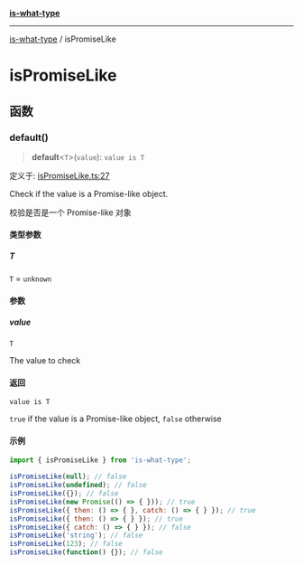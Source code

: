 [**is-what-type**](index.md)

***

[is-what-type](modules.md) / isPromiseLike

# isPromiseLike

## 函数

### default()

> **default**\<`T`\>(`value`): `value is T`

定义于: [isPromiseLike.ts:27](https://github.com/fengxinming/is-what-type/blob/b8637cab33d631a672cfc558f39e82fe4f36481a/src/isPromiseLike.ts#L27)

Check if the value is a Promise-like object.

校验是否是一个 Promise-like 对象

#### 类型参数

##### T

`T` = `unknown`

#### 参数

##### value

`T`

The value to check

#### 返回

`value is T`

`true` if the value is a Promise-like object, `false` otherwise

#### 示例

```js
import { isPromiseLike } from 'is-what-type';

isPromiseLike(null); // false
isPromiseLike(undefined); // false
isPromiseLike({}); // false
isPromiseLike(new Promise(() => { })); // true
isPromiseLike({ then: () => { }, catch: () => { } }); // true
isPromiseLike({ then: () => { } }); // true
isPromiseLike({ catch: () => { } }); // false
isPromiseLike('string'); // false
isPromiseLike(123); // false
isPromiseLike(function() {}); // false
```
